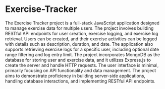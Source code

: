 # Exercise-Tracker
The Exercise Tracker project is a full-stack JavaScript application designed to manage exercise data for multiple users. The project involves building RESTful API endpoints for user creation, exercise logging, and exercise log retrieval. Users can be created, and their exercise activities can be logged with details such as description, duration, and date. The application also supports retrieving exercise logs for a specific user, including optional date range filtering and log entry limit. The project incorporates MongoDB as the database for storing user and exercise data, and it utilizes Express.js to create the server and handle HTTP requests. The user interface is minimal, primarily focusing on API functionality and data management. The project aims to demonstrate proficiency in building server-side applications, handling database interactions, and implementing RESTful API endpoints.
